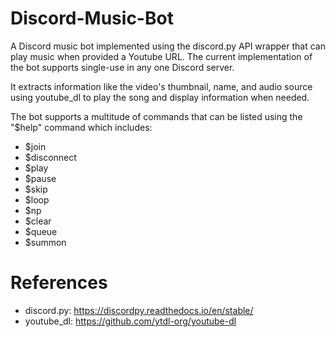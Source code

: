 # Discord-Music-Bot
A Discord music bot implemented using the discord.py API wrapper that can play music when provided a Youtube URL.
The current implementation of the bot supports single-use in any one Discord server.

It extracts information like the video's thumbnail, name, and audio source using youtube_dl to play the song and
display information when needed. 

The bot supports a multitude of commands that can be listed using the "$help" command which includes:
- $join
- $disconnect
- $play
- $pause
- $skip
- $loop
- $np
- $clear
- $queue
- $summon

# References
- discord.py: https://discordpy.readthedocs.io/en/stable/
- youtube_dl: https://github.com/ytdl-org/youtube-dl
